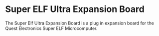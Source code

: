 # Super ELF Ultra Expansion Board
The Super Elf Ultra Expansion Board is a plug in expansion board for the Quest Electronics Super ELF Microcomputer.
